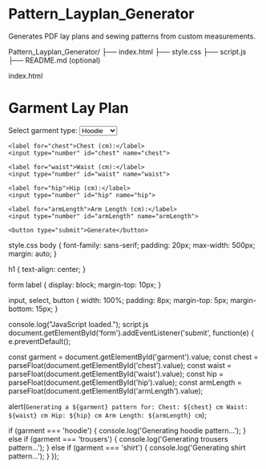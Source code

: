 # Pattern_Layplan_Generator
Generates PDF lay plans and sewing patterns from custom measurements.

Pattern_Layplan_Generator/
├── index.html
├── style.css
├── script.js
├── README.md (optional)

index.html
<!DOCTYPE html>
<html lang="en">
<head>
  <meta charset="UTF-8">
  <title>Lay Plan Generator</title>
  <link rel="stylesheet" href="style.css">
</head>
<body>
  <h1>Garment Lay Plan</h1>

  <form id="form">
    <label for="garment">Select garment type:</label>
    <select id="garment" name="garment">
      <option value="hoodie">Hoodie</option>
      <option value="trousers">Trousers</option>
      <option value="shirt">Shirt</option>
    </select>

    <label for="chest">Chest (cm):</label>
    <input type="number" id="chest" name="chest">

    <label for="waist">Waist (cm):</label>
    <input type="number" id="waist" name="waist">

    <label for="hip">Hip (cm):</label>
    <input type="number" id="hip" name="hip">

    <label for="armLength">Arm Length (cm):</label>
    <input type="number" id="armLength" name="armLength">

    <button type="submit">Generate</button>
  </form>

  <script src="script.js"></script>
</body>
</html>

style.css
body {
  font-family: sans-serif;
  padding: 20px;
  max-width: 500px;
  margin: auto;
}

h1 {
  text-align: center;
}

form label {
  display: block;
  margin-top: 10px;
}

input, select, button {
  width: 100%;
  padding: 8px;
  margin-top: 5px;
  margin-bottom: 15px;
}

console.log("JavaScript loaded.");
script.js
document.getElementById('form').addEventListener('submit', function(e) {
  e.preventDefault();

  const garment = document.getElementById('garment').value;
  const chest = parseFloat(document.getElementById('chest').value);
  const waist = parseFloat(document.getElementById('waist').value);
  const hip = parseFloat(document.getElementById('hip').value);
  const armLength = parseFloat(document.getElementById('armLength').value);

  alert(`Generating a ${garment} pattern for:
Chest: ${chest} cm
Waist: ${waist} cm
Hip: ${hip} cm
Arm Length: ${armLength} cm`);

  if (garment === 'hoodie') {
    console.log('Generating hoodie pattern...');
  } else if (garment === 'trousers') {
    console.log('Generating trousers pattern...');
  } else if (garment === 'shirt') {
    console.log('Generating shirt pattern...');
  }
});
